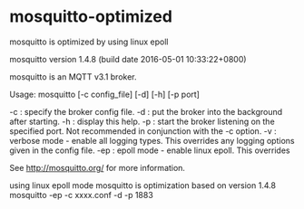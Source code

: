 # mosquitto-optimized
mosquitto is optimized by using linux epoll


mosquitto version 1.4.8 (build date 2016-05-01 10:33:22+0800)

mosquitto is an MQTT v3.1 broker.

Usage: mosquitto [-c config_file] [-d] [-h] [-p port]

-c : specify the broker config file.
-d : put the broker into the background after starting.
-h : display this help.
-p : start the broker listening on the specified port.
     Not recommended in conjunction with the -c option.
-v : verbose mode - enable all logging types. This overrides
     any logging options given in the config file.
-ep : epoll mode - enable linux epoll. This overrides

See http://mosquitto.org/ for more information.

using linux epoll mode
mosquitto is optimization based on version 1.4.8
mosquitto -ep -c xxxx.conf -d -p 1883
